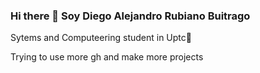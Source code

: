### Hi there 👋 Soy Diego Alejandro Rubiano Buitrago
Sytems and Computeering student in Uptc👦

Trying to use more gh and make more projects
<!--
**BR4D112/BR4D112** is a ✨ _special_ ✨ repository because its `README.md` (this file) appears on your GitHub profile.

Here are some ideas to get you started:

- 🔭 I’m currently working on ...
- 🌱 I’m currently learning ...
- 👯 I’m looking to collaborate on ...
- 🤔 I’m looking for help with ...
- 💬 Ask me about ...
- 📫 How to reach me: ...
- 😄 Pronouns: ...
- ⚡ Fun fact: ...
-->
